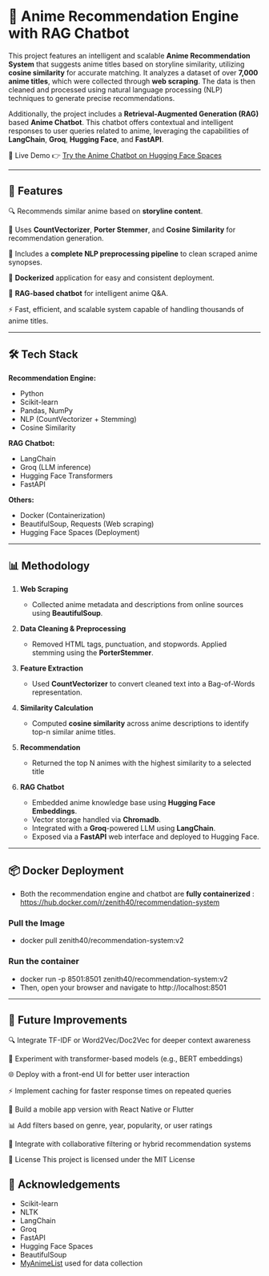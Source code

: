 # 🧠 Anime Recommendation Engine with RAG Chatbot

This project features an intelligent and scalable **Anime Recommendation System** that suggests anime titles based on storyline similarity, utilizing **cosine similarity** for accurate matching. It analyzes a dataset of over **7,000 anime titles**, which were collected through **web scraping**. The data is then cleaned and processed using natural language processing (NLP) techniques to generate precise recommendations.

Additionally, the project includes a **Retrieval-Augmented Generation (RAG)** based **Anime Chatbot**. This chatbot offers contextual and intelligent responses to user queries related to anime, leveraging the capabilities of **LangChain**, **Groq**, **Hugging Face**, and **FastAPI**.


🚀 Live Demo
👉 [Try the Anime Chatbot on Hugging Face Spaces](https://huggingface.co/spaces/zenith04/anime_recommendation_system)

---

## 📌 Features
🔍 Recommends similar anime based on **storyline content**.

📖 Uses **CountVectorizer**, **Porter Stemmer**, and **Cosine Similarity** for recommendation generation.

🧹 Includes a **complete NLP preprocessing pipeline** to clean scraped anime synopses.

🧱 **Dockerized** application for easy and consistent deployment.

🤖 **RAG-based chatbot** for intelligent anime Q&A.

⚡ Fast, efficient, and scalable system capable of handling thousands of anime titles.

---

## 🛠️ Tech Stack
**Recommendation Engine:**
- Python
- Scikit-learn
- Pandas, NumPy
- NLP (CountVectorizer + Stemming)
- Cosine Similarity

**RAG Chatbot:**
- LangChain
- Groq (LLM inference)
- Hugging Face Transformers
- FastAPI

**Others:**
- Docker (Containerization)
- BeautifulSoup, Requests (Web scraping)
- Hugging Face Spaces (Deployment)
  
---

## 📊 Methodology

1. **Web Scraping**  
   - Collected anime metadata and descriptions from online sources using **BeautifulSoup**.

2. **Data Cleaning & Preprocessing**  
   - Removed HTML tags, punctuation, and stopwords. Applied stemming using the **PorterStemmer**.

3. **Feature Extraction**  
   - Used **CountVectorizer** to convert cleaned text into a Bag-of-Words representation.

4. **Similarity Calculation**  
   - Computed **cosine similarity** across anime descriptions to identify top-n similar anime titles.

5. **Recommendation**  
   - Returned the top N animes with the highest similarity to a selected title

6. **RAG Chatbot**
   - Embedded anime knowledge base using **Hugging Face Embeddings**.
   - Vector storage handled via **Chromadb**.
   - Integrated with a **Groq**-powered LLM using **LangChain**.
   - Exposed via a **FastAPI** web interface and deployed to Hugging Face.
---

## 📦 Docker Deployment

* Both the recommendation engine and chatbot are **fully containerized** : https://hub.docker.com/r/zenith40/recommendation-system

### Pull the Image
* docker pull zenith40/recommendation-system:v2

### Run the container
* docker run -p 8501:8501 zenith40/recommendation-system:v2
* Then, open your browser and navigate to http://localhost:8501

---

## 🌱 Future Improvements
🔍 Integrate TF-IDF or Word2Vec/Doc2Vec for deeper context awareness

🧠 Experiment with transformer-based models (e.g., BERT embeddings)

🌐 Deploy with a front-end UI for better user interaction

⚡ Implement caching for faster response times on repeated queries

📱 Build a mobile app version with React Native or Flutter

📊 Add filters based on genre, year, popularity, or user ratings

👥 Integrate with collaborative filtering or hybrid recommendation systems

📄 License
This project is licensed under the MIT License

## 🙌 Acknowledgements
* Scikit-learn
* NLTK
* LangChain
* Groq
* FastAPI
* Hugging Face Spaces
* BeautifulSoup
* [MyAnimeList](https://myanimelist.net/topanime.php) used for data collection 


